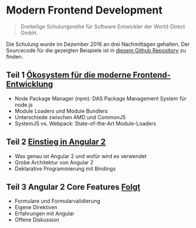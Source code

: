 Modern Frontend Development
===
> Dreiteilige Schulungsreihe für Software Entwickler der World-Direct GmbH.

Die Schulung wurde im Dezember 2016 an drei Nachmittagen gehalten. 
Der Sourcecode für die gezeigten Beispiele ist in [diesem Github Repository](https://github.com/world-direct/Modern_Frontend_Development_Sources) zu finden.

## Teil 1 [Ökosystem für die moderne Frontend-Entwicklung](Ecosystem.md)
* Node Package Manager (npm): DAS Package Management System für node.js
* Module Loaders und Module Bundlers
* Unterschiede zwischen AMD und CommonJS
* SystemJS vs. Webpack: State-of-the-Art Module-Loaders 

## Teil 2 [Einstieg in Angular 2](AngularIntroduction.md)
* Was genau ist Angular 2 und wofür wird es verwendet
* Grobe Architektur von Angular 2
* Deklarative Programmierung mit Bindings

## Teil 3 Angular 2 Core Features [Folgt]()
* Formulare und Formularvalidierung
* Eigene Direktiven
* Erfahrungen mit Angular
* Offene Diskussion